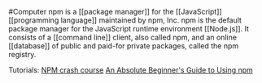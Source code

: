 #Computer 
npm is a [[package manager]] for the [[JavaScript]] [[programming language]] maintained by npm, Inc. npm is the default package manager for the JavaScript runtime environment [[Node.js]]. It consists of a [[command line]] client, also called npm, and an online [[database]] of public and paid-for private packages, called the npm registry.

Tutorials: 
[NPM crash course](https://www.youtube.com/watch?v=jHDhaSSKmB0&ab_channel=TraversyMedia)
[An Absolute Beginner's Guide to Using npm](https://nodesource.com/blog/an-absolute-beginners-guide-to-using-npm/)

